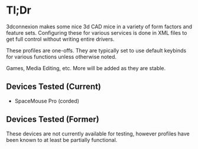 # Tl;Dr

3dconnexion makes some nice 3d CAD mice in a variety of form factors and feature sets. Configuring these for various services is done in XML files to get full control without writing entire drivers.

These profiles are one-offs. They are typically set to use default keybinds for various functions unless otherwise noted.

Games, Media Editing, etc. More will be added as they are stable.

## Devices Tested (Current)
* SpaceMouse Pro (corded)


## Devices Tested (Former)
These devices are not currently available for testing, however profiles have been known to at least be partially functional.